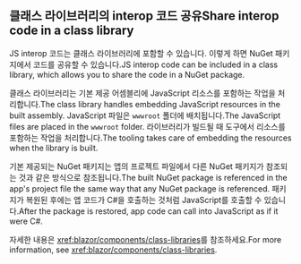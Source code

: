 ## <a name="share-interop-code-in-a-class-library"></a><span data-ttu-id="4c661-101">클래스 라이브러리의 interop 코드 공유</span><span class="sxs-lookup"><span data-stu-id="4c661-101">Share interop code in a class library</span></span>

<span data-ttu-id="4c661-102">JS interop 코드는 클래스 라이브러리에 포함할 수 있습니다. 이렇게 하면 NuGet 패키지에서 코드를 공유할 수 있습니다.</span><span class="sxs-lookup"><span data-stu-id="4c661-102">JS interop code can be included in a class library, which allows you to share the code in a NuGet package.</span></span>

<span data-ttu-id="4c661-103">클래스 라이브러리는 기본 제공 어셈블리에 JavaScript 리소스를 포함하는 작업을 처리합니다.</span><span class="sxs-lookup"><span data-stu-id="4c661-103">The class library handles embedding JavaScript resources in the built assembly.</span></span> <span data-ttu-id="4c661-104">JavaScript 파일은 `wwwroot` 폴더에 배치됩니다.</span><span class="sxs-lookup"><span data-stu-id="4c661-104">The JavaScript files are placed in the `wwwroot` folder.</span></span> <span data-ttu-id="4c661-105">라이브러리가 빌드될 때 도구에서 리소스를 포함하는 작업을 처리합니다.</span><span class="sxs-lookup"><span data-stu-id="4c661-105">The tooling takes care of embedding the resources when the library is built.</span></span>

<span data-ttu-id="4c661-106">기본 제공되는 NuGet 패키지는 앱의 프로젝트 파일에서 다른 NuGet 패키지가 참조되는 것과 같은 방식으로 참조됩니다.</span><span class="sxs-lookup"><span data-stu-id="4c661-106">The built NuGet package is referenced in the app's project file the same way that any NuGet package is referenced.</span></span> <span data-ttu-id="4c661-107">패키지가 복원된 후에는 앱 코드가 C#을 호출하는 것처럼 JavaScript를 호출할 수 있습니다.</span><span class="sxs-lookup"><span data-stu-id="4c661-107">After the package is restored, app code can call into JavaScript as if it were C#.</span></span>

<span data-ttu-id="4c661-108">자세한 내용은 <xref:blazor/components/class-libraries>를 참조하세요.</span><span class="sxs-lookup"><span data-stu-id="4c661-108">For more information, see <xref:blazor/components/class-libraries>.</span></span>
